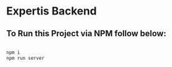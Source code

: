 # Expertis Backend

## To Run this Project via NPM follow below:

```bash

npm i
npm run server

```
